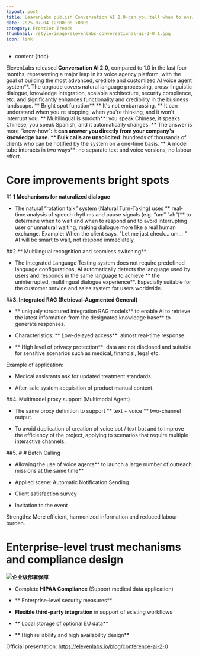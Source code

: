 ```yaml
---
layout: post
title: LeavenLabs publish Conversation AI 2.0-can you tell when to answer you without interrupting your speech and switch languages automatically?
date: 2025-07-04 12:00:00 +0800
category: Frontier Trends
thumbnail: /style/image/elevenlabs-conversational-ai-2-0_1.jpg
icon: link
---
```

* content
{:toc}

ElevenLabs released **Conversation AI 2.0**, compared to 1.0 in the last four months, representing a major leap in its voice agency platform, with the goal of building the most advanced, credible and customized AI voice agent system**. The upgrade covers natural language processing, cross-linguistic dialogue, knowledge integration, scalable architecture, security compliance, etc. and significantly enhances functionality and credibility in the business landscape.
** Bright spot function**
** It's not embarrassing. ** It can understand when you're stopping, when you're thinking, and it won't interrupt you.
** Multilingual is smooth**: you speak Chinese, it speaks Chinese; you speak Spanish, and it automatically changes.
** The answer is more “know-how”**: it can answer you directly from your company's knowledge base.
** Bulk calls are unsolicited**: hundreds of thousands of clients who can be notified by the system on a one-time basis.
** A model tube interacts in two ways**: no separate text and voice versions, no labour effort.

# Core improvements bright spots

#1 **1  Mechanisms for naturalized dialogue**

- The natural “rotation talk” system (Natural Turn-Taking) uses ** real-time analysis of speech rhythms and pause signals (e.g. “um” “ah”)** to determine when to wait and when to respond and to avoid interrupting user or unnatural waiting, making dialogue more like a real human exchange.
Example: When the client says, "Let me just check... um... " AI will be smart to wait, not respond immediately.

##2.**  Multilingual recognition and seamless switching**

- The Integrated Language Testing system does not require predefined language configurations, AI automatically detects the language used by users and responds in the same language to achieve ** the uninterrupted, multilingual dialogue experience**. Especially suitable for the customer service and sales system for users worldwide.

##**3.  Integrated RAG (Retrieval-Augmented General)**

- ** uniquely structured integration RAG models** to enable AI to retrieve the latest information from the designated knowledge base** to generate responses.

- Characteristics:
** Low-delayed access**: almost real-time response.

- ** High level of privacy protection**: data are not disclosed and suitable for sensitive scenarios such as medical, financial, legal etc.

Example of application:

- Medical assistants ask for updated treatment standards.

- After-sale system acquisition of product manual content.

##4.  Multimodel proxy support (Multimodal Agent)

- The same proxy definition to support ** text + voice ** two-channel output.

- To avoid duplication of creation of voice bot / text bot and to improve the efficiency of the project, applying to scenarios that require multiple interactive channels.

##5. # # Batch Calling

- Allowing the use of voice agents** to launch a large number of outreach missions at the same time**

- Applied scene:
Automatic Notification Sending

- Client satisfaction survey

- Invitation to the event

Strengths: More efficient, harmonized information and reduced labour burden.

# Enterprise-level trust mechanisms and compliance design
![](https://assets-v2.circle.so/sn2shappl78svw39vs7bk7rpo2bh)**企业级部署保障**

- Complete **HIPAA Compliance** (Support medical data application)

- ** Enterprise-level security measures**

- **Flexible third-party integration** in support of existing workflows

- ** Local storage of optional EU data**

- ** High reliability and high availability design**

Official presentation: https://elevenlabs.io/blog/conference-ai-2-0
